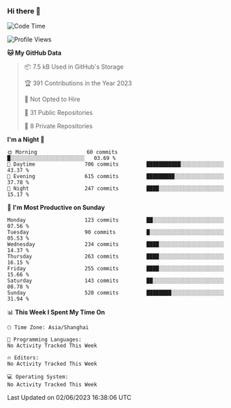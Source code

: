 ### Hi there 👋

<!--
**robinWongM/robinWongM** is a ✨ _special_ ✨ repository because its `README.md` (this file) appears on your GitHub profile.

Here are some ideas to get you started:

- 🔭 I’m currently working on ...
- 🌱 I’m currently learning ...
- 👯 I’m looking to collaborate on ...
- 🤔 I’m looking for help with ...
- 💬 Ask me about ...
- 📫 How to reach me: ...
- 😄 Pronouns: ...
- ⚡ Fun fact: ...
-->

<!--START_SECTION:waka-->
![Code Time](http://img.shields.io/badge/Code%20Time-121%20hrs%2034%20mins-blue)

![Profile Views](http://img.shields.io/badge/Profile%20Views-1-blue)

**🐱 My GitHub Data** 

> 📦 7.5 kB Used in GitHub's Storage 
 > 
> 🏆 391 Contributions in the Year 2023
 > 
> 🚫 Not Opted to Hire
 > 
> 📜 31 Public Repositories 
 > 
> 🔑 8 Private Repositories 
 > 
**I'm a Night 🦉** 

```text
🌞 Morning                60 commits          █░░░░░░░░░░░░░░░░░░░░░░░░   03.69 % 
🌆 Daytime                706 commits         ███████████░░░░░░░░░░░░░░   43.37 % 
🌃 Evening                615 commits         █████████░░░░░░░░░░░░░░░░   37.78 % 
🌙 Night                  247 commits         ████░░░░░░░░░░░░░░░░░░░░░   15.17 % 
```
📅 **I'm Most Productive on Sunday** 

```text
Monday                   123 commits         ██░░░░░░░░░░░░░░░░░░░░░░░   07.56 % 
Tuesday                  90 commits          █░░░░░░░░░░░░░░░░░░░░░░░░   05.53 % 
Wednesday                234 commits         ████░░░░░░░░░░░░░░░░░░░░░   14.37 % 
Thursday                 263 commits         ████░░░░░░░░░░░░░░░░░░░░░   16.15 % 
Friday                   255 commits         ████░░░░░░░░░░░░░░░░░░░░░   15.66 % 
Saturday                 143 commits         ██░░░░░░░░░░░░░░░░░░░░░░░   08.78 % 
Sunday                   520 commits         ████████░░░░░░░░░░░░░░░░░   31.94 % 
```


📊 **This Week I Spent My Time On** 

```text
🕑︎ Time Zone: Asia/Shanghai

💬 Programming Languages: 
No Activity Tracked This Week

🔥 Editors: 
No Activity Tracked This Week

💻 Operating System: 
No Activity Tracked This Week
```


 Last Updated on 02/06/2023 16:38:06 UTC
<!--END_SECTION:waka-->
